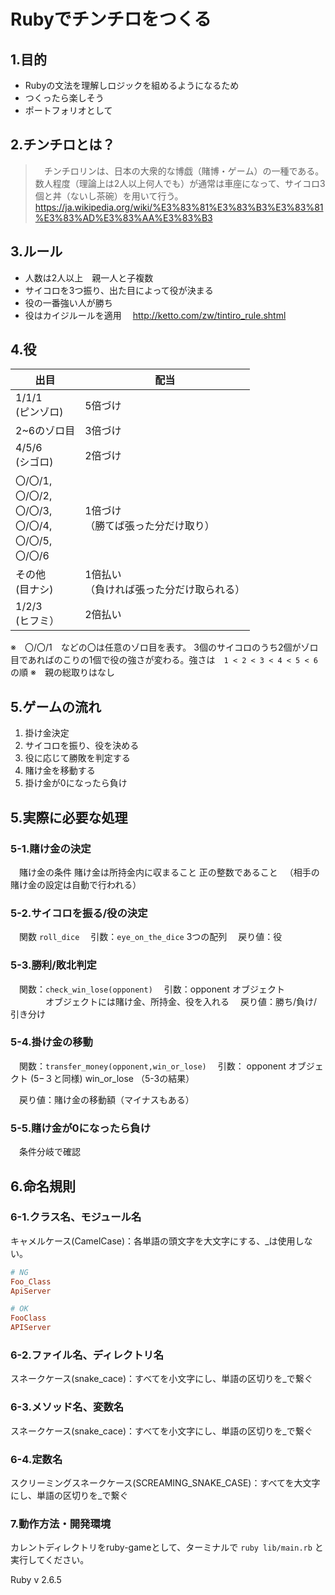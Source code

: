 # Rubyでチンチロをつくる

## 1.目的
- Rubyの文法を理解しロジックを組めるようになるため
- つくったら楽しそう
- ポートフォリオとして

## 2.チンチロとは？
> &emsp;チンチロリンは、日本の大衆的な博戯（賭博・ゲーム）の一種である。数人程度（理論上は2人以上何人でも）が通常は車座になって、サイコロ3個と丼（ないし茶碗）を用いて行う。  
https://ja.wikipedia.org/wiki/%E3%83%81%E3%83%B3%E3%83%81%E3%83%AD%E3%83%AA%E3%83%B3


## 3.ルール
- 人数は2人以上　親一人と子複数
- サイコロを3つ振り、出た目によって役が決まる
- 役の一番強い人が勝ち
- 役はカイジルールを適用
　http://ketto.com/zw/tintiro_rule.shtml

## 4.役
|  出目     |  配当  |
| ----      | ----              |
|  1/1/1 <br>(ピンゾロ)   |  5倍づけ  |
|  2~6のゾロ目   |  3倍づけ  |
|  4/5/6 <br>(シゴロ)   |  2倍づけ  |
|  〇/〇/1, <br>〇/〇/2, <br> 〇/〇/3,  <br>〇/〇/4, <br> 〇/〇/5, <br> 〇/〇/6 |  1倍づけ <br>（勝てば張った分だけ取り） |
|  その他 <br>(目ナシ)   |  1倍払い  <br>（負ければ張った分だけ取られる） |
|  1/2/3 <br>(ヒフミ）   |  2倍払い   |

※　〇/〇/1　などの〇は任意のゾロ目を表す。
3個のサイコロのうち2個がゾロ目であればのこりの1個で役の強さが変わる。強さは　`1 < 2 < 3 < 4 < 5 < 6` の順
※　親の総取りはなし

## 5.ゲームの流れ
1. 掛け金決定
2. サイコロを振り、役を決める
3. 役に応じて勝敗を判定する
4. 賭け金を移動する
5. 掛け金が0になったら負け

## 5.実際に必要な処理
### 5-1.賭け金の決定
　賭け金の条件
     賭け金は所持金内に収まること 
     正の整数であること
　（相手の賭け金の設定は自動で行われる）
### 5-2.サイコロを振る/役の決定
　関数 `roll_dice`
　引数：`eye_on_the_dice` 3つの配列 
　戻り値：役

### 5-3.勝利/敗北判定
　関数：`check_win_lose(opponent)`
　引数：opponent オブジェクト
　　　　オブジェクトには賭け金、所持金、役を入れる
　戻り値：勝ち/負け/引き分け

### 5-4.掛け金の移動
　関数：`transfer_money(opponent,win_or_lose)`
　引数：  opponent オブジェクト (5−３と同様)
          win_or_lose （5-3の結果）

　戻り値：賭け金の移動額（マイナスもある）

### 5-5.賭け金が0になったら負け
　条件分岐で確認

## 6.命名規則
### 6-1.クラス名、モジュール名
キャメルケース(CamelCase)：各単語の頭文字を大文字にする、_は使用しない。
```ruby
# NG
Foo_Class
ApiServer

# OK
FooClass
APIServer
```

### 6-2.ファイル名、ディレクトリ名
スネークケース(snake_cace)：すべてを小文字にし、単語の区切りを_で繋ぐ

### 6-3.メソッド名、変数名
スネークケース(snake_cace)：すべてを小文字にし、単語の区切りを_で繋ぐ

### 6-4.定数名
スクリーミングスネークケース(SCREAMING_SNAKE_CASE)：すべてを大文字にし、単語の区切りを_で繋ぐ

### 7.動作方法・開発環境
 カレントディレクトリをruby-gameとして、ターミナルで
 `ruby lib/main.rb`
 と実行してください。

 
 Ruby v 2.6.5